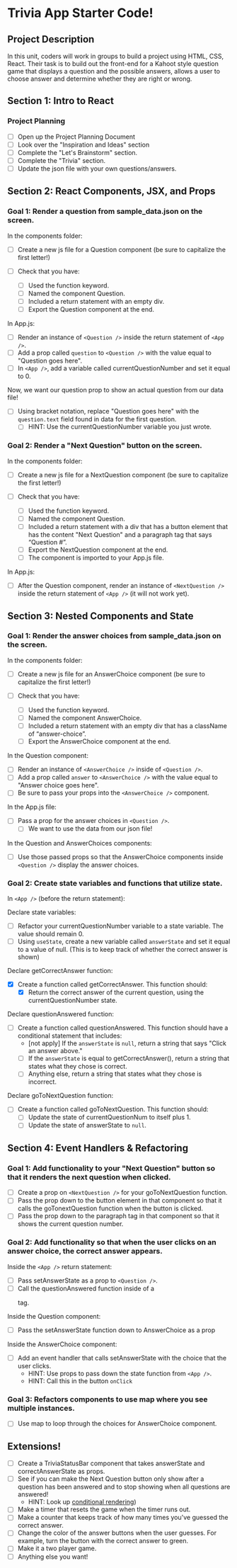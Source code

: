 # Trivia App Starter Code!

## Project Description

In this unit, coders will work in groups to build a project using HTML, CSS, React. Their task is to build out the front-end for a Kahoot style question game that displays a question and the possible answers, allows a user to choose answer and determine whether they are right or wrong.

## Section 1: Intro to React

### Project Planning

- [ ] Open up the Project Planning Document
- [ ] Look over the "Inspiration and Ideas" section
- [ ] Complete the "Let's Brainstorm" section.
- [ ] Complete the "Trivia" section.
- [ ] Update the json file with your own questions/answers.

## Section 2: React Components, JSX, and Props

### Goal 1: Render a question from sample_data.json on the screen.

In the components folder:

- [ ] Create a new js file for a Question component (be sure to capitalize the first letter!)
- [ ] Check that you have:

  - [ ] Used the function keyword.
  - [ ] Named the component Question.
  - [ ] Included a return statement with an empty div.
  - [ ] Export the Question component at the end.

In App.js:

- [ ] Render an instance of `<Question />` inside the return statement of `<App />`.
- [ ] Add a prop called `question` to `<Question />` with the value equal to "Question goes here".
- [ ] In `<App />`, add a variable called currentQuestionNumber and set it equal to 0.

Now, we want our question prop to show an actual question from our data file!

- [ ] Using bracket notation, replace "Question goes here" with the `question.text` field found in data for the first question.
  - [ ] HINT: Use the currentQuestionNumber variable you just wrote.

### Goal 2: Render a "Next Question" button on the screen.

In the components folder:

- [ ] Create a new js file for a NextQuestion component (be sure to capitalize the first letter!)

- [ ] Check that you have:

  - [ ] Used the function keyword.
  - [ ] Named the component Question.
  - [ ] Included a return statement with a div that has a button element that has the content "Next Question" and a paragraph tag that says “Question #”.
  - [ ] Export the NextQuestion component at the end.
  - [ ] The component is imported to your App.js file.

In App.js:

- [ ] After the Question component, render an instance of `<NextQuestion />` inside the return statement of `<App />` (it will not work yet).

## Section 3: Nested Components and State

### Goal 1: Render the answer choices from sample_data.json on the screen.

In the components folder:

- [ ] Create a new js file for an AnswerChoice component (be sure to capitalize the first letter!)
- [ ] Check that you have:

  - [ ] Used the function keyword.
  - [ ] Named the component AnswerChoice.
  - [ ] Included a return statement with an empty div that has a className of “answer-choice”.
  - [ ] Export the AnswerChoice component at the end.

In the Question component:

- [ ] Render an instance of `<AnswerChoice />` inside of `<Question />`.
- [ ] Add a prop called `answer` to `<AnswerChoice />` with the value equal to "Answer choice goes here".
- [ ] Be sure to pass your props into the `<AnswerChoice />` component.

In the App.js file:

- [ ] Pass a prop for the answer choices in `<Question />`.
  - [ ] We want to use the data from our json file!

In the Question and AnswerChoices components:

- [ ] Use those passed props so that the AnswerChoice components inside `<Question />` display the answer choices.

### Goal 2: Create state variables and functions that utilize state.

In `<App />` (before the return statement):

Declare state variables:

- [ ] Refactor your currentQuestionNumber variable to a state variable. The value should remain 0.
- [ ] Using `useState`, create a new variable called `answerState` and set it equal to a value of null. (This is to keep track of whether the correct answer is shown)

Declare getCorrectAnswer function:

- [x] Create a function called getCorrectAnswer. This function should:
  - [x] Return the correct answer of the current question, using the currentQuestionNumber state.

Declare questionAnswered function:

- [ ] Create a function called questionAnswered. This function should have a conditional statement that includes:
  - [not apply] If the `answerState` is `null`, return a string that says "Click an answer above."
  - [ ] If the `answerState` is equal to getCorrectAnswer(), return a string that states what they chose is correct.
  - [ ] Anything else, return a string that states what they chose is incorrect.

Declare goToNextQuestion function:

- [ ] Create a function called goToNextQuestion. This function should:
  - [ ] Update the state of currentQuestionNum to itself plus 1.
  - [ ] Update the state of answerState to `null`.

## Section 4: Event Handlers & Refactoring

### Goal 1: Add functionality to your "Next Question" button so that it renders the next question when clicked.

- [ ] Create a prop on `<NextQuestion />` for your goToNextQuestion function.
- [ ] Pass the prop down to the button element in that component so that it calls the goTonextQuestion function when the button is clicked.
- [ ] Pass the prop down to the paragraph tag in that component so that it shows the current question number.

### Goal 2: Add functionality so that when the user clicks on an answer choice, the correct answer appears.

Inside the `<App />` return statement:

- [ ] Pass setAnswerState as a prop to `<Question />`.
- [ ] Call the questionAnswered function inside of a <p></p> tag.

Inside the Question component:

- [ ] Pass the setAnswerState function down to AnswerChoice as a prop

Inside the AnswerChoice component:

- [ ] Add an event handler that calls setAnswerState with the choice that the user clicks.
  - HINT: Use props to pass down the state function from `<App />`.
  - HINT: Call this in the button `onClick`

### Goal 3: Refactors components to use map where you see multiple instances.

- [ ] Use map to loop through the choices for AnswerChoice component.

## Extensions!

- [ ] Create a TriviaStatusBar component that takes answerState and correctAnswerState as props.
- [ ] See if you can make the Next Question button only show after a question has been answered and to stop showing when all questions are answered!
  - HINT: Look up [conditional rendering](https://reactjs.org/docs/conditional-rendering.html))
- [ ] Make a timer that resets the game when the timer runs out.
- [ ] Make a counter that keeps track of how many times you've guessed the correct answer.
- [ ] Change the color of the answer buttons when the user guesses. For example, turn the button with the correct answer to green.
- [ ] Make it a two player game.
- [ ] Anything else you want!
